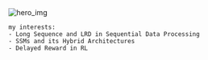 <img alt="hero_img" src="https://media4.giphy.com/media/v1.Y2lkPTc5MGI3NjExeGNwNndhamMzOWtsanB5NnU2bG5leWZjemxnZzh0c2tyNG1qNWVyeCZlcD12MV9pbnRlcm5hbF9naWZfYnlfaWQmY3Q9cw/FEVBXvnC4exOg/giphy.gif"/>

```
my interests:
- Long Sequence and LRD in Sequential Data Processing
- SSMs and its Hybrid Architectures
- Delayed Reward in RL
```
